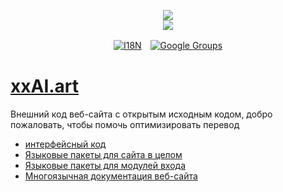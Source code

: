 <p align="center"><a href="https://xxai.art"><img src="https://cdn.jsdelivr.net/gh/xxai-art/doc/logo.svg"/></a><br/><a href="https://xxai.art"><img src="https://cdn.jsdelivr.net/gh/xxai-art/doc/xxai.svg"/></a></p><p align="center"><a href="https://github.com/xxai-art/doc#readme"><img alt="I18N" src="https://cdn.jsdelivr.net/gh/wactax/img/t.svg"/></a>　<a href="https://groups.google.com/u/0/g/xxai-art"><img alt="Google Groups" src="https://cdn.jsdelivr.net/gh/wactax/img/g-groups.svg"/></a></p>

# [xxAI.art](https://xxAI.art)

Внешний код веб-сайта с открытым исходным кодом, добро пожаловать, чтобы помочь оптимизировать перевод

* [интерфейсный код](https://github.com/xxai-art/web)
* [Языковые пакеты для сайта в целом](https://github.com/xxai-art/web/tree/main/i18n)
* [Языковые пакеты для модулей входа](https://github.com/wacpkg/user/tree/main/ui.i18n)
* [Многоязычная документация веб-сайта](https://github.com/xxai-doc)
